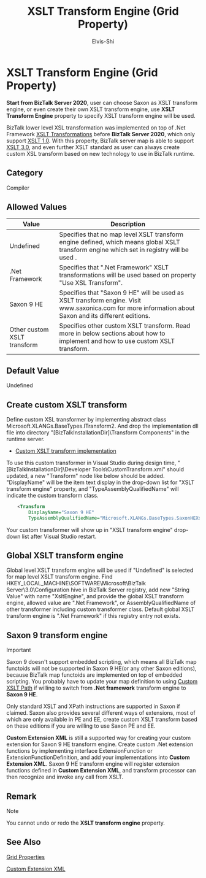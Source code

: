 ﻿---
# required metadata

title: XSLT Transform Engine (Grid Property)
description: XSLT Transform Engine (Grid Property).
author: Elvis-Shi
ms.author: elsh
manager: dougeby
ms.date: 01/06/2029
ms.topic: conceptual
ms.prod: biztalk-server
# optional metadata

#ROBOTS:

ms.reviewer: 
ms.suite:
ms.tgt_pltfrm:
ms.assetid: 
ms.custom: biztalk-2020
---

# XSLT Transform Engine (Grid Property)

**Start from BizTalk Server 2020**, user can choose Saxon as XSLT transform engine, or even create their own XSLT transform engine, use **XSLT Transform Engine** property to specify XSLT transform engine will be used.

BizTalk lower level XSL transformation was implemented on top of .Net Framework [XSLT Transformations](https://docs.microsoft.com/en-us/dotnet/standard/data/xml/xslt-transformations) before **BizTalk Server 2020**, which only support [XSLT 1.0](https://www.w3.org/TR/xslt-10/). With this property, BizTalk server map is able to support [XSLT 3.0](https://www.w3.org/TR/xslt-30/), and even further XSLT standard as user can always create custom XSL transform based on new technology to use in BizTalk runtime.

## Category

Compiler

## Allowed Values

<table>
<thead>
<tr class="header">
<th>Value</th>
<th>Description</th>
</tr>
</thead>
<tbody>
<tr class="odd">
<td>Undefined</td>
<td>Specifies that no map level XSLT transform engine defined, which means global XSLT transform engine which set in registry will be used .</td>
</tr>
<tr class="even">
<td>.Net Framework</td>
<td>Specifies that ".Net Framework" XSLT transformations will be used based on property "Use XSL Transform".</td>
</tr>
<tr class="odd">
<td>Saxon 9 HE</td>
<td>Specifies that "Saxon 9 HE" will be used as XSLT transform engine. Visit www.saxonica.com for more information about Saxon and its different editions. </td>
</tr>
<tr class="odd">
<td>Other custom XSLT transform</td>
<td>Specifies other custom XSLT transform. Read more in below sections about how to implement and how to use custom XSLT transform. </td>
</tr>
</tbody>
</table>


## Default Value

Undefined

## Create custom XSLT transform

Define custom XSL transformer by implementing abstract class Microsoft.XLANGs.BaseTypes.ITransform2. And drop the implementation dll file into directory "[BizTalkInstallationDir]\Transform Components\" in the runtime server. 

- [Custom XSLT transform implementation](xslt-custom-transform-implementation.md)

To use this custom transformer in Visual Studio during design time, "[BizTalkInstallationDir]\Developer Tools\CustomTransform.xml" should updated,
a new "Transform" node like below should be added. "DisplayName" will be the item text display in the drop-down list for "XSLT transform engine" property, and "TypeAssemblyQualifiedName" will indicate the custom transform class. 

```xml
	<Transform 
		DisplayName="Saxon 9 HE"
		TypeAssemblyQualifiedName="Microsoft.XLANGs.BaseTypes.SaxonHEXsltTransform, Microsoft.XLANGs.BaseTypes, Version=3.0.1.0, Culture=neutral, PublicKeyToken=31bf3856ad364e35"/>
 ```

Your custom transformer will show up in "XSLT transform engine" drop-down list after Visual Studio restart.

## Global XSLT transform engine

Global level XSLT transform engine will be used if "Undefined" is selected for map level XSLT transform engine. Find HKEY_LOCAL_MACHINE\SOFTWARE\Microsoft\BizTalk Server\3.0\Configuration hive in BizTalk Server registry, add new "String Value" with name "XsltEngine", and provide the global XSLT transform engine, allowed value are ".Net Framework", or AssemblyQualifiedName of other transformer including custom transformer class. Default global XSLT transform engine is ".Net Framework" if this registry entry not exists.

## Saxon 9 transform engine
>[!IMPORTANT]
>Saxon 9 doesn't support embedded scripting, which means all BizTalk map functoids will not be supported in Saxon 9 HE(or any other Saxon editions), because BizTalk map functoids are implemented on top of embedded scripting. You probably have to update your map definition to using [Custom XSLT Path](custom-xslt-path-grid-property.md) if willing to switch from **.Net framework** transform engine to **Saxon 9 HE**.

Only standard XSLT and XPath instructions are supported in Saxon if claimed. Saxon also provides several different ways of extensions, most of which are only available in PE and EE, create custom XSLT transform based on these editions if you are willing to use Saxon PE and EE.

**Custom Extension XML** is still a supported way for creating your custom extension for Saxon 9 HE transform engine. Create custom .Net extension functions by implementing interface ExtensionFunction or ExtensionFunctionDefinition, and add your implementations into **Custom Extension XML**.  Saxon 9 HE transform engine will register extension functions defined in **Custom Extension XML**, and transform processor can then recognize and invoke any call from XSLT.



## Remark

> [!NOTE]
> <P>You cannot undo or redo the <STRONG>XSLT transform engine</STRONG> property.</P>



## See Also

[Grid Properties](grid-properties.md)

[Custom Extension XML](custom-extension-xml-grid-property.md)

